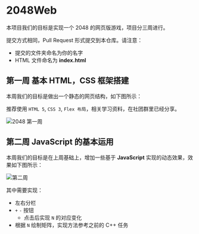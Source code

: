 # 2048Web
本项目我们的目标是实现一个 2048 的网页版游戏，项目分三周进行。



提交方式相同，Pull Request 形式提交到本仓库。请注意：

- 提交的文件夹命名为你的名字
- HTML 文件命名为 **index.html**



## 第一周 基本 HTML，CSS 框架搭建

本周我们的目标是做出一个静态的网页结构，如下图所示：

推荐使用 `HTML 5`, `CSS 3`, `Flex 布局`，相关学习资料，在社团群里已经分享。

![2048 第一周](https://raw.githubusercontent.com/TJNU-iOS-Club/2048Web/master/HawkinsZhao/etc/Images/week1.png)

## 第二周 JavaScript 的基本运用

本周我们的目标是在上周基础上，增加一些基于 **JavaScript** 实现的动态效果，效果如下图所示：

![第二周](https://raw.githubusercontent.com/TJNU-iOS-Club/2048Web/master/HawkinsZhao/etc/Images/week2.gif)

其中需要实现：

- 左右分栏
- `+` `-` 按钮
  - 点击后实现 `N` 的对应变化
- 根据 `N` 绘制矩阵，实现方法参考之前的 C++ 任务